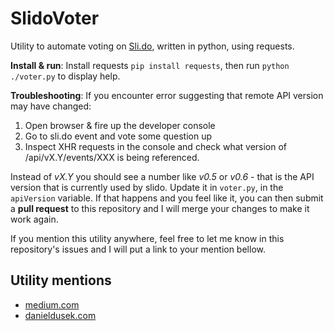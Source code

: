 # SlidoVoter

Utility to automate voting on [Sli.do](https://sli.do), written in python, using requests.

**Install & run**: Install requests `pip install requests`, then run `python ./voter.py` to display help.

**Troubleshooting**: If you encounter error suggesting that remote API version may have changed:

1. Open browser & fire up the developer console
2. Go to sli.do event and vote some question up
3. Inspect XHR requests in the console and check what version of /api/vX.Y/events/XXX is being referenced. 

Instead of *vX.Y* you should see a number like *v0.5* or *v0.6* - that is the API version that is currently used by slido. Update it in `voter.py`, in the `apiVersion` variable. If that happens and you feel like it, you can then submit a **pull request** to this repository and I will merge your changes to make it work again.

If you mention this utility anywhere, feel free to let me know in this repository's issues and I will put a link to your mention bellow.

## Utility mentions

- [medium.com]()
- [danieldusek.com](https://danieldusek.com/blog/4/sli-do-and-the-rigged-company-vote)